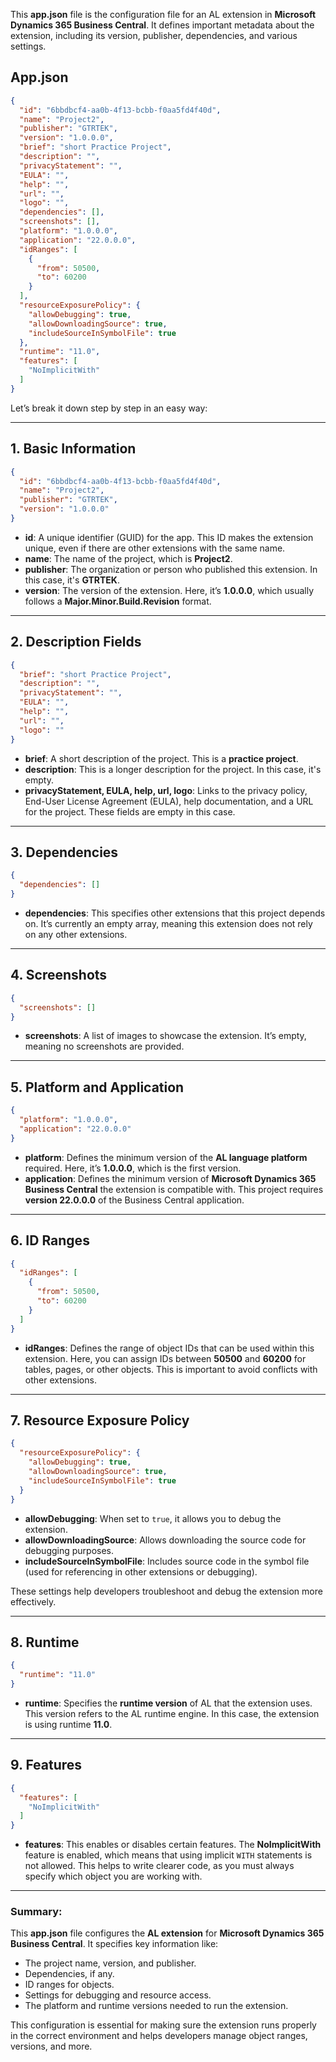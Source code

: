 This **app.json** file is the configuration file for an AL extension in **Microsoft Dynamics 365 Business Central**. It defines important metadata about the extension, including its version, publisher, dependencies, and various settings.
## App.json
```.json
{
  "id": "6bbdbcf4-aa0b-4f13-bcbb-f0aa5fd4f40d",
  "name": "Project2",
  "publisher": "GTRTEK",
  "version": "1.0.0.0",
  "brief": "short Practice Project",
  "description": "",
  "privacyStatement": "",
  "EULA": "",
  "help": "",
  "url": "",
  "logo": "",
  "dependencies": [],
  "screenshots": [],
  "platform": "1.0.0.0",
  "application": "22.0.0.0",
  "idRanges": [
    {
      "from": 50500,
      "to": 60200
    }
  ],
  "resourceExposurePolicy": {
    "allowDebugging": true,
    "allowDownloadingSource": true,
    "includeSourceInSymbolFile": true
  },
  "runtime": "11.0",
  "features": [
    "NoImplicitWith"
  ]
}
```



Let’s break it down step by step in an easy way:

---

## 1. **Basic Information**
```json
{
  "id": "6bbdbcf4-aa0b-4f13-bcbb-f0aa5fd4f40d",
  "name": "Project2",
  "publisher": "GTRTEK",
  "version": "1.0.0.0"
}
```
- **id**: A unique identifier (GUID) for the app. This ID makes the extension unique, even if there are other extensions with the same name.
- **name**: The name of the project, which is **Project2**.
- **publisher**: The organization or person who published this extension. In this case, it's **GTRTEK**.
- **version**: The version of the extension. Here, it’s **1.0.0.0**, which usually follows a **Major.Minor.Build.Revision** format.

---

## 2. **Description Fields**
```json
{
  "brief": "short Practice Project",
  "description": "",
  "privacyStatement": "",
  "EULA": "",
  "help": "",
  "url": "",
  "logo": ""
}
```
- **brief**: A short description of the project. This is a **practice project**.
- **description**: This is a longer description for the project. In this case, it's empty.
- **privacyStatement, EULA, help, url, logo**: Links to the privacy policy, End-User License Agreement (EULA), help documentation, and a URL for the project. These fields are empty in this case.

---

## 3. **Dependencies**
```json
{
  "dependencies": []
}
```
- **dependencies**: This specifies other extensions that this project depends on. It’s currently an empty array, meaning this extension does not rely on any other extensions.

---

## 4. **Screenshots**
```json
{
  "screenshots": []
}
```
- **screenshots**: A list of images to showcase the extension. It’s empty, meaning no screenshots are provided.

---

## 5. **Platform and Application**
```json
{
  "platform": "1.0.0.0",
  "application": "22.0.0.0"
}
```
- **platform**: Defines the minimum version of the **AL language platform** required. Here, it’s **1.0.0.0**, which is the first version.
- **application**: Defines the minimum version of **Microsoft Dynamics 365 Business Central** the extension is compatible with. This project requires **version 22.0.0.0** of the Business Central application.

---

## 6. **ID Ranges**
```json
{
  "idRanges": [
    {
      "from": 50500,
      "to": 60200
    }
  ]
}
```
- **idRanges**: Defines the range of object IDs that can be used within this extension. Here, you can assign IDs between **50500** and **60200** for tables, pages, or other objects. This is important to avoid conflicts with other extensions.

---

## 7. **Resource Exposure Policy**
```json
{
  "resourceExposurePolicy": {
    "allowDebugging": true,
    "allowDownloadingSource": true,
    "includeSourceInSymbolFile": true
  }
}
```
- **allowDebugging**: When set to `true`, it allows you to debug the extension.
- **allowDownloadingSource**: Allows downloading the source code for debugging purposes.
- **includeSourceInSymbolFile**: Includes source code in the symbol file (used for referencing in other extensions or debugging).

These settings help developers troubleshoot and debug the extension more effectively.

---

## 8. **Runtime**
```json
{
  "runtime": "11.0"
}
```
- **runtime**: Specifies the **runtime version** of AL that the extension uses. This version refers to the AL runtime engine. In this case, the extension is using runtime **11.0**.

---

## 9. **Features**
```json
{
  "features": [
    "NoImplicitWith"
  ]
}
```
- **features**: This enables or disables certain features. The **NoImplicitWith** feature is enabled, which means that using implicit `WITH` statements is not allowed. This helps to write clearer code, as you must always specify which object you are working with.

---

### Summary:
This **app.json** file configures the **AL extension** for **Microsoft Dynamics 365 Business Central**. It specifies key information like:
- The project name, version, and publisher.
- Dependencies, if any.
- ID ranges for objects.
- Settings for debugging and resource access.
- The platform and runtime versions needed to run the extension.

This configuration is essential for making sure the extension runs properly in the correct environment and helps developers manage object ranges, versions, and more.
